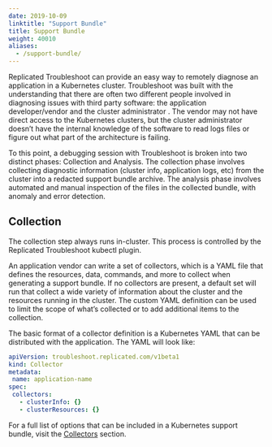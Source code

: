```yaml
---
date: 2019-10-09
linktitle: "Support Bundle"
title: Support Bundle
weight: 40010
aliases:
  - /support-bundle/
---
```


Replicated Troubleshoot can provide an easy way to remotely diagnose an application in a Kubernetes cluster. Troubleshoot was built with the understanding that there are often two different people involved in diagnosing issues with third party software: the application developer/vendor and the cluster administrator . The vendor may not have direct access to the Kubernetes clusters, but the cluster administrator doesn’t have the internal knowledge of the software to read logs files or figure out what part of the architecture is failing.

To this point, a debugging session with Troubleshoot is broken into two distinct phases: Collection and Analysis. The collection phase involves collecting diagnostic information (cluster info, application logs, etc) from the cluster into a redacted support bundle archive. The analysis phase involves automated and manual inspection of the files in the collected bundle, with anomaly and error detection.

## Collection

The collection step always runs in-cluster. This process is controlled by the Replicated Troubleshoot kubectl plugin.

An application vendor can write a set of collectors, which is a YAML file that defines the resources, data, commands, and more to collect when generating a support bundle. If no collectors are present, a default set will run that collect a wide variety of information about the cluster and the resources running in the cluster. The custom YAML definition can be used to limit the scope of what’s collected or to add additional items to the collection.

The basic format of a collector definition  is a Kubernetes YAML that can be distributed with the application. The YAML will look like:

```yaml
apiVersion: troubleshoot.replicated.com/v1beta1
kind: Collector
metadata:
 name: application-name
spec:
 collectors:
   - clusterInfo: {}
   - clusterResources: {}
```

For a full list of options that can be included in a Kubernetes support bundle, visit the [Collectors](/docs/troubleshoot/kubernetes/collectors/collector-phase/) section.

